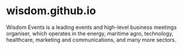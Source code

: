 # wisdom.github.io
Wisdom Events is a leading events and high-level business meetings organiser, which operates in the energy, maritime agro, technology, healthcare, marketing and communications, and many more sectors.
